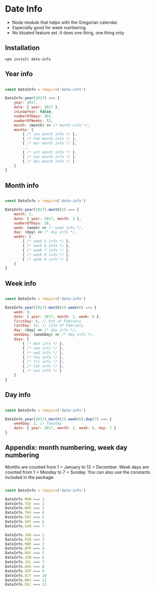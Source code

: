 # Date Info

- Node module that helps with the Gregorian calendar.
- Especially good for week numbering.
- No bloated feature set. It does one thing, one thing only

## Installation

```
npm install date-info
```

## Year info

```javascript

const DateInfo = require('date-info')

DateInfo.year(2017) === {
    year: 2017,
    date: { year: 2017 },
    isLeapYear: false,
    numberOfDays: 365,
    numberOfWeeks: 52,
    month: (month) => /* month info */,
    months: [
        { /* jan month info */ },
        { /* feb month info */ },
        { /* mar month info */ },
        ...
        { /* oct month info */ },
        { /* nov month info */ },
        { /* dec month info */ }
    ]
}

```

## Month info

```javascript

const DateInfo = require('date-info')

DateInfo.year(2017).month(2) === {
    month: 2,
    date: { year: 2017, month: 2 },
    numberOfDays: 28,
    week: (week) => /* week info */,
    day: (day) => /* day info */,
    weeks: [
        { /* week 5 info */ },
        { /* week 6 info */ },
        { /* week 7 info */ },
        { /* week 8 info */ },
        { /* week 9 info */ }
    ]
}

```

## Week info

```javascript

const DateInfo = require('date-info')

DateInfo.year(2017).month(2).week(6) === {
    week: 6,
    date: { year: 2017, month: 2, week: 6 },
    firstDay: 6, // 6th of February
    lastDay: 12, // 12th of February
    day: (day) => /* day info */,
    weekDay: (weekDay) => /* day info */,
    days: [
        { /* mon info */ },
        { /* tue info */ },
        { /* wed info */ },
        { /* thu info */ },
        { /* fri info */ },
        { /* sat info */ },
        { /* sun info */ }
    ]
}

```

## Day info

```javascript

const DateInfo = require('date-info')

DateInfo.year(2017).month(2).week(6).day(7) === {
    weekDay: 2, // Tuesday
    date: { year: 2017, month: 2, week: 6, day: 7 }
}

```

## Appendix: month numbering, week day numbering

Months are counted from 1 = January to 12 = December. Week days are
counted from 1 = Monday to 7 = Sunday. You can also use the constants
included in the package:

```javascript

const DateInfo = require('date-info')

DateInfo.MON === 1
DateInfo.TUE === 2
DateInfo.WED === 3
DateInfo.THU === 4
DateInfo.FRI === 5
DateInfo.SAT === 6
DateInfo.SUN === 7

DateInfo.JAN === 1
DateInfo.FEB === 2
DateInfo.MAR === 3
DateInfo.APR === 4
DateInfo.MAY === 5
DateInfo.JUN === 6
DateInfo.JUL === 7
DateInfo.AUG === 8
DateInfo.SEP === 9
DateInfo.OCT === 10
DateInfo.NOV === 11
DateInfo.DEC === 12

```
